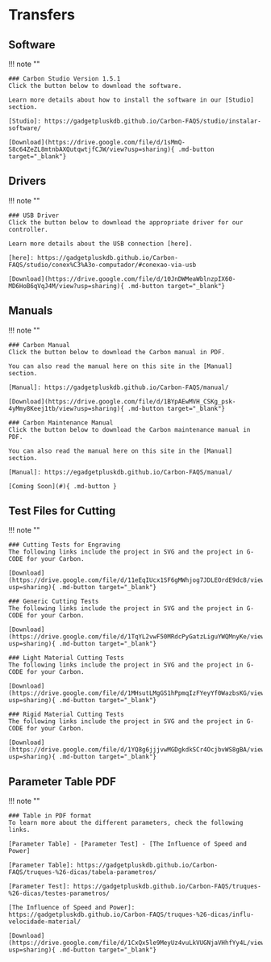 # Transfers

## Software

!!! note ""

    ### Carbon Studio Version 1.5.1
    Click the button below to download the software.
    
    Learn more details about how to install the software in our [Studio] section.

    [Studio]: https://gadgetpluskdb.github.io/Carbon-FAQS/studio/instalar-software/

    [Download](https://drive.google.com/file/d/1sMmQ-S8c64ZeZL8mtnbAXQutqwtjfCJW/view?usp=sharing){ .md-button target="_blank"}

## Drivers

!!! note ""

    ### USB Driver
    Click the button below to download the appropriate driver for our controller.

    Learn more details about the USB connection [here].

    [here]: https://gadgetpluskdb.github.io/Carbon-FAQS/studio/conex%C3%A3o-computador/#conexao-via-usb

    [Download](https://drive.google.com/file/d/10JnDWMeaWblnzpIX60-MD6HoB6qVqJ4M/view?usp=sharing){ .md-button target="_blank"}
    
## Manuals

!!! note ""

    ### Carbon Manual
    Click the button below to download the Carbon manual in PDF.
    
    You can also read the manual here on this site in the [Manual] section.

    [Manual]: https://gadgetpluskdb.github.io/Carbon-FAQS/manual/

    [Download](https://drive.google.com/file/d/1BYpAEwMVH_CSKg_psk-4yMmy8Keej1tb/view?usp=sharing){ .md-button target="_blank"}

    ### Carbon Maintenance Manual
    Click the button below to download the Carbon maintenance manual in PDF.
    
    You can also read the manual here on this site in the [Manual] section.

    [Manual]: https://egadgetpluskdb.github.io/Carbon-FAQS/manual/

    [Coming Soon](#){ .md-button }

## Test Files for Cutting

!!! note ""

    ### Cutting Tests for Engraving
    The following links include the project in SVG and the project in G-CODE for your Carbon.

    [Download](https://drive.google.com/file/d/11eEqIUcx1SF6gMWhjog7JDLEOrdE9dc8/view?usp=sharing){ .md-button target="_blank"}

    ### Generic Cutting Tests
    The following links include the project in SVG and the project in G-CODE for your Carbon.

    [Download](https://drive.google.com/file/d/1TqYL2vwF50MRdcPyGatzLiguYWQMnyKe/view?usp=sharing){ .md-button target="_blank"}

    ### Light Material Cutting Tests
    The following links include the project in SVG and the project in G-CODE for your Carbon.

    [Download](https://drive.google.com/file/d/1MHsutLMgGS1hPpmqIzFYeyYf0WazbsKG/view?usp=sharing){ .md-button target="_blank"}

    ### Rigid Material Cutting Tests
    The following links include the project in SVG and the project in G-CODE for your Carbon.

    [Download](https://drive.google.com/file/d/1YQ8g6jjjvwMGDgkdkSCr4OcjbvWS8gBA/view?usp=sharing){ .md-button target="_blank"} 

## Parameter Table PDF

!!! note ""

    ### Table in PDF format
    To learn more about the different parameters, check the following links. 

    [Parameter Table] - [Parameter Test] - [The Influence of Speed and Power]

    [Parameter Table]: https://gadgetpluskdb.github.io/Carbon-FAQS/truques-%26-dicas/tabela-parametros/
    
    [Parameter Test]: https://gadgetpluskdb.github.io/Carbon-FAQS/truques-%26-dicas/testes-parametros/
    
    [The Influence of Speed and Power]: https://gadgetpluskdb.github.io/Carbon-FAQS/truques-%26-dicas/influ-velocidade-material/

    [Download](https://drive.google.com/file/d/1CxQx5le9MeyUz4vuLkVUGNjaVHhfYy4L/view?usp=sharing){ .md-button target="_blank"}
